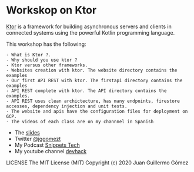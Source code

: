 # Workskop on Ktor

[Ktor](https://ktor.io/) is a framework for building asynchronous servers and clients in connected systems using the powerful Kotlin programming language.

This workshop has the following:
    
    - What is Ktor ?.
    - Why should you use ktor ?
    - Ktor versus other frameworks.
    - Websites creation with ktor. The website directory contains the examples
    - Our first API REST with ktor. The firstapi directory contains the examples
    - API REST complete with ktor. The API directory contains the examples.
    - API REST uses clean archictecture, has many endpoints, firestore accesses, dependency injection and unit tests.
    - The website and apis have the configuration files for deployment on GCP.
    - The videos of each class are on my channnel in Spanish
    

- The [slides](https://speakerdeck.com/jggomez/ktor-foundations)
- Twitter [@jggomezt](https://twitter.com/jggomezt)
- My Podcast [Snippets Tech](https://anchor.fm/jggomez)
- My youtube channel [devhack](https://www.youtube.com/devhack)


LICENSE
The MIT License (MIT)
Copyright (c) 2020 Juan Guillermo Gómez
